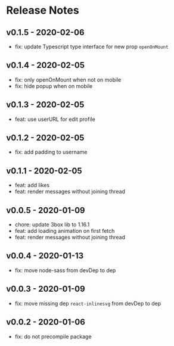 # Release Notes

## v0.1.5 - 2020-02-06
* fix: update Typescript type interface for new prop `openOnMount`

## v0.1.4 - 2020-02-05
* fix: only openOnMount when not on mobile
* fix: hide popup when on mobile

## v0.1.3 - 2020-02-05
* feat: use userURL for edit profile

## v0.1.2 - 2020-02-05
* fix: add padding to username

## v0.1.1 - 2020-02-05
* feat: add likes
* feat: render messages without joining thread

## v0.0.5 - 2020-01-09
* chore: update 3box lib to 1.16.1
* feat: add loading animation on first fetch
* feat: render messages without joining thread

## v0.0.4 - 2020-01-13
* fix: move node-sass from devDep to dep

## v0.0.3 - 2020-01-09
* fix: move missing dep `react-inlinesvg` from devDep to dep

## v0.0.2 - 2020-01-06
* fix: do not precompile package
